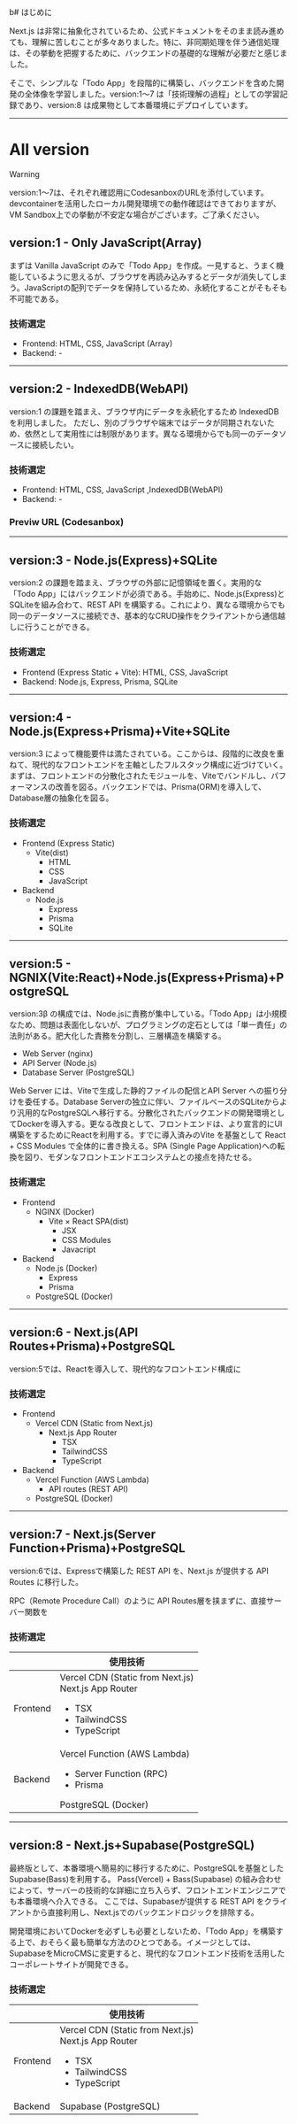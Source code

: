 b# はじめに

Next.js は非常に抽象化されているため、公式ドキュメントをそのまま読み進めても、理解に苦しむことが多々ありました。特に、非同期処理を伴う通信処理は、その挙動を把握するために、バックエンドの基礎的な理解が必要だと感じました。

そこで、シンプルな「Todo App」を段階的に構築し、バックエンドを含めた開発の全体像を学習しました。version:1〜7 は「技術理解の過程」としての学習記録であり、version:8 は成果物として本番環境にデプロイしています。

---
# All version

>[!WARNING]
version:1〜7は、それぞれ確認用にCodesanboxのURLを添付しています。devcontainerを活用したローカル開発環境での動作確認はできておりますが、VM Sandbox上での挙動が不安定な場合がございます。ご了承ください。

## version:1 - Only JavaScript(Array)

まずは Vanilla JavaScript のみで「Todo App」を作成。一見すると、うまく機能しているように思えるが、ブラウザを再読み込みするとデータが消失してしまう。JavaScriptの配列でデータを保持しているため、永続化することがそもそも不可能である。

### 技術選定
- Frontend: HTML, CSS, JavaScript (Array)
- Backend: -


---

## version:2 - IndexedDB(WebAPI)

version:1 の課題を踏まえ、ブラウザ内にデータを永続化するため IndexedDB を利用しました。
ただし、別のブラウザや端末ではデータが同期されないため、依然として実用性には制限があります。異なる環境からでも同一のデータソースに接続したい。

### 技術選定
- Frontend: HTML, CSS, JavaScript ,IndexedDB(WebAPI)
- Backend: -

### Previw URL (Codesanbox)
---

## version:3 - Node.js(Express)+SQLite

version:2 の課題を踏まえ、ブラウザの外部に記憶領域を置く。実用的な「Todo App」にはバックエンドが必須である。手始めに、Node.js(Express)とSQLiteを組み合わて、REST API を構築する。これにより、異なる環境からでも同一のデータソースに接続でき、基本的なCRUD操作をクライアントから通信越しに行うことができる。

### 技術選定
- Frontend (Express Static + Vite): HTML, CSS, JavaScript
- Backend: Node.js, Express, Prisma, SQLite

---

## version:4 - Node.js(Express+Prisma)+Vite+SQLite

version:3 によって機能要件は満たされている。ここからは、段階的に改良を重ねて、現代的なフロントエンドを主軸としたフルスタック構成に近づけていく。まずは、フロントエンドの分散化されたモジュールを、Viteでバンドルし、パフォーマンスの改善を図る。バックエンドでは、Prisma(ORM)を導入して、Database層の抽象化を図る。

### 技術選定
- Frontend (Express Static)
  - Vite(dist)
    - HTML
    - CSS
    - JavaScript
- Backend
  - Node.js
    - Express
    - Prisma
    - SQLite

---

## version:5 - NGNIX(Vite:React)+Node.js(Express+Prisma)+PostgreSQL

version:3β の構成では、Node.jsに責務が集中している。「Todo App」は小規模なため、問題は表面化しないが、プログラミングの定石としては「単一責任」の法則がある。肥大化した責務を分割し、三層構造を構築する。

- Web Server (nginx)
- API Server (Node.js)
- Database Server (PostgreSQL)

Web Server には、Viteで生成した静的ファイルの配信とAPI Server への振り分けを委任する。Database Serverの独立に伴い、ファイルベースのSQLiteからより汎用的なPostgreSQLへ移行する。分散化されたバックエンドの開発環境としてDockerを導入する。更なる改良として、フロントエンドは、より宣言的にUI構築をするためにReactを利用する。すでに導入済みのVite を基盤として React + CSS Modules で全体的に書き換える。SPA (Single Page Application)への転換を図り、モダンなフロントエンドエコシステムとの接点を持たせる。

### 技術選定
- Frontend
  - NGINX (Docker)
    - Vite × React SPA(dist)
      - JSX
      - CSS Modules
      - Javacript
- Backend
  - Node.js (Docker)
    - Express
    - Prisma
  - PostgreSQL (Docker)

---

## version:6 - Next.js(API Routes+Prisma)+PostgreSQL

version:5では、Reactを導入して、現代的なフロントエンド構成に

### 技術選定
- Frontend
  - Vercel CDN (Static from Next.js)
    - Next.js App Router
      - TSX
      - TailwindCSS
      - TypeScript
- Backend
  - Vercel Function (AWS Lambda)
    - API routes (REST API)
  - PostgreSQL (Docker)

---

## version:7 - Next.js(Server Function+Prisma)+PostgreSQL

version:6では、Expressで構築した REST API を、Next.js が提供する API Routes に移行した。

RPC（Remote Procedure Call）のように API Routes層を挟まずに、直接サーバー関数を

### 技術選定

|          | 使用技術               |
| -------- | --------------------- |
| Frontend | Vercel CDN (Static from Next.js)</br>Next.js App Router<ul><li>TSX</li><li>TailwindCSS</li><li>TypeScript</li></ul> |
| Backend  | Vercel Function (AWS Lambda)<ul><li>Server Function (RPC)</li><li>Prisma</li></ul> PostgreSQL (Docker) |

---

## version:8 - Next.js+Supabase(PostgreSQL)

最終版として、本番環境へ簡易的に移行するために、PostgreSQLを基盤としたSupabase(Bass)を利用する。
Pass(Vercel) + Bass(Supabase) の組み合わせによって、サーバーの技術的な詳細に立ち入らず、フロントエンドエンジニアでも本番環境へ介入できる。
ここでは、Supabaseが提供する REST API をクライアントから直接利用し、Next.jsでのバックエンドロジックを排除する。

開発環境においてDockerを必ずしも必要としないため、「Todo App」を構築する上で、おそらく最も簡単な方法のひとつである。イメージとしては、SupabaseをMicroCMSに変更すると、現代的なフロントエンド技術を活用したコーポレートサイトが開発できる。

### 技術選定

|          | 使用技術               |
| -------- | --------------------- |
| Frontend | Vercel CDN (Static from Next.js)</br>Next.js App Router<ul><li>TSX</li><li>TailwindCSS</li><li>TypeScript</li></ul> |
| Backend  | Supabase (PostgreSQL) |
